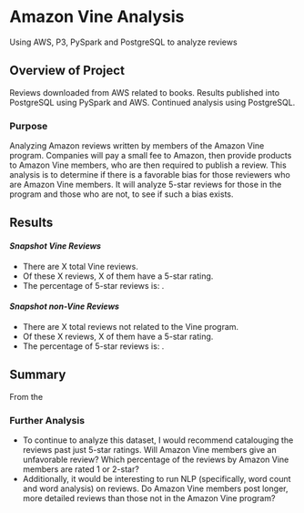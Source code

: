 # Amazon Vine Analysis

Using AWS, P3, PySpark and PostgreSQL to analyze reviews

## Overview of Project

Reviews downloaded from AWS related to books. Results published into PostgreSQL using PySpark and AWS. Continued analysis using PostgreSQL.

### Purpose

Analyzing Amazon reviews written by members of the Amazon Vine program. Companies will pay a small fee to Amazon, then provide products to Amazon Vine members, who are then required to publish a review. This analysis is to determine if there is a favorable bias for those reviewers who are Amazon Vine members. It will analyze 5-star reviews for those in the program and those who are not, to see if such a bias exists.

## Results

#### *Snapshot Vine Reviews*

- There are X total Vine reviews.
- Of these X reviews, X of them have a 5-star rating.
- The percentage of 5-star reviews is: .

#### *Snapshot non-Vine Reviews*

- There are X total reviews not related to the Vine program.
- Of these X reviews, X of them have a 5-star rating.
- The percentage of 5-star reviews is: .

## Summary

From the 

### Further Analysis

- To continue to analyze this dataset, I would recommend catalouging the reviews past just 5-star ratings. Will Amazon Vine members give an unfavorable review? Which percentage of the reviews by Amazon Vine members are rated 1 or 2-star? 
- Additionally, it would be interesting to run NLP (specifically, word count and word analysis) on reviews. Do Amazon Vine members post longer, more detailed reviews than those not in the Amazon Vine program?



